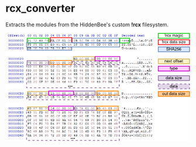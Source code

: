 # rcx_converter

Extracts the modules from the HiddenBee's custom **!rcx** filesystem.

![rcx diagram](../pics/rcx_format.png)


